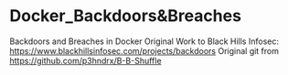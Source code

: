 # Docker_Backdoors&Breaches
Backdoors and Breaches in Docker
Original Work to Black Hills Infosec: https://www.blackhillsinfosec.com/projects/backdoors
Original git from https://github.com/p3hndrx/B-B-Shuffle
